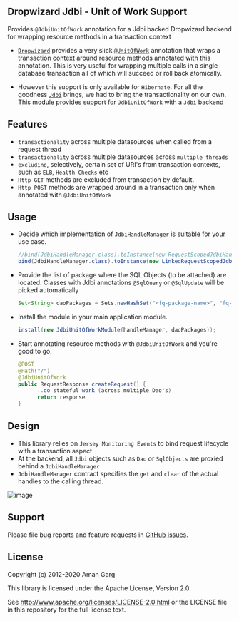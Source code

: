 ## Dropwizard Jdbi - Unit of Work Support

Provides `@JdbiUnitOfWork` annotation for a Jdbi backed Dropwizard backend for wrapping resource methods in a transaction context

- [`Dropwizard`](https://github.com/dropwizard/dropwizard) provides a very slick [`@UnitOfWork`](https://www.dropwizard.io/en/latest/manual/hibernate.html) annotation that wraps a transaction context around resource methods annotated with this annotation. This is very useful for wrapping multiple calls in a single database transaction all of which will succeed or roll back atomically. 

- However this support is only available for `Hibernate`. For all the goodness [`Jdbi`](http://jdbi.org/jdbi2/) brings, we had to bring the transactionality on our own. This module provides support for `JdbiUnitOfWork` with a `Jdbi` backend


## Features

- `transactionality` across multiple datasources when called from a request thread
- `transactionality` across multiple datasources across `multiple threads`
- `excluding`, selectively, certain set of URI's from transaction contexts, such as `ELB`, `Health Checks` etc
- `Http GET` methods are excluded from transaction by default. 
- `Http POST` methods are wrapped around in a transaction only when annotated with `@JdbiUnitOfWork`

## Usage 

- Decide which implementation of `JdbiHandleManager` is suitable for your use case.

  ```java
  //bind(JdbiHandleManager.class).toInstance(new RequestScopedJdbiHandleManager(dbi)); 
  bind(JdbiHandleManager.class).toInstance(new LinkedRequestScopedJdbiHandleManager(dbi)); 
  ```

- Provide the list of package where the SQL Objects (to be attached) are located. Classes with Jdbi annotations `@SqlQuery` or `@SqlUpdate` will be picked automatically

  ```java
  Set<String> daoPackages = Sets.newHashSet("<fq-package-name>", "fq-package-name", ...);
  ````

- Install the module in your main application module.

  ```java
  install(new JdbiUnitOfWorkModule(handleManager, daoPackages));
  ```

- Start annotating resource methods with `@JdbiUnitOfWork` and you're good to go.
    ```java
    @POST
    @Path("/")
    @JdbiUnitOfWork
    public RequestResponse createRequest() {
          ..do stateful work (across multiple Dao's)
          return response 
    }
    ```

## Design

- This library relies on `Jersey Monitoring Events` to bind request lifecycle with a transaction aspect
- At the backend, all `Jdbi` objects such as `Dao` or `SqlObjects` are proxied behind a `JdbiHandleManager`
- `JdbiHandleManager` contract specifies the `get` and `clear` of the actual handles to the calling thread.

![image](https://user-images.githubusercontent.com/12872673/80287874-a0e9d080-8751-11ea-8aab-ece79acaa1e0.png)


## Support

Please file bug reports and feature requests in [GitHub issues](https://github.com/isopropylcyanide/dropwizard-jdbi-unitofwork/issues).


## License

Copyright (c) 2012-2020 Aman Garg

This library is licensed under the Apache License, Version 2.0.

See http://www.apache.org/licenses/LICENSE-2.0.html or the LICENSE file in this repository for the full license text.
